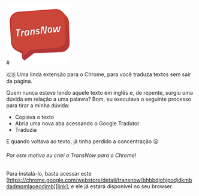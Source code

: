#![TransNow](https://raw.githubusercontent.com/alissonzampietro/TransNow/master/images/160.png)

 :gb: Uma linda extensão para o Chrome, para você traduza textos sem sair da página.
 
Quem nunca esteve lendo aquele texto em inglês e, de repente, surgiu uma dúvida em relação a uma palavra? Bom, eu executava o seguinte processo para tirar a minha dúvida:

 - Copiava o texto
 - Abria uma nova aba acessando o Google Tradutor
 - Traduzia

E quando voltava ao texto, já tinha perdido a concentração :unamused:

###### Por este motivo eu criei o TransNow para o Chrome!

Para instalá-lo, basta acessar este [https://chrome.google.com/webstore/detail/transnow/bhbbdjohjpodjdkmbdadmpmlaoecdjmb][link], e ele já estará disponível no seu browser.